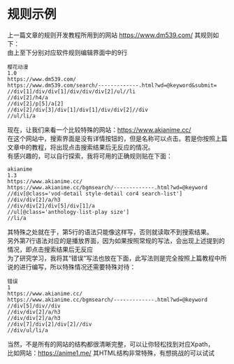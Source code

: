 # 规则示例

上一篇文章的规则开发教程所用到的网站 https://www.dm539.com/  其规则如下：  
由上至下分别对应软件规则编辑界面中的9行
```
樱花动漫
1.0
https://www.dm539.com/
https://www.dm539.com/search/-------------.html?wd=@keyword&submit=
//div[1]/div/div[1]/div/div/div[2]/ul//li
//div[2]/h4/a
//div[2]/p[5]/a[2]
//div[2]/div[3]/div[1]/div[1]/div/div[2]//div
//ul/li/a
```

现在，让我们来看一个比较特殊的网站：https://www.akianime.cc/    
在这个网站中，搜索界面是没有详情按钮的，但是名称可以点击。若是你按照上篇文章中的教程，将出现点击搜索结果后无反应的情况。  
有感兴趣的，可以自行探索，我将可用的正确规则贴在下面：
```
akianime
1.3
https://www.akianime.cc/
https://www.akianime.cc/bgmsearch/-------------.html?wd=@keyword
//div[@class='vod-detail style-detail cor4 search-list']
//div/div[2]/a/h3
//div/div[2]/div[5]/div[1]/a   
//ul[@class='anthology-list-play size']
//li/a
```

其特殊之处就在于，第5行的语法只能像这样写，否则就读取不到搜索结果。  
另外第7行语法对应的是播放界面，因为如果按照常规的写法，会出现上述提到的情况，即点击搜索结果后无反应  
为了研究学习，我将其“错误”写法也放在下面，此写法则是完全按照上篇教程中所说的进行编写，所以特殊情况还需要特殊对待：
```
错误
1
https://www.akianime.cc/
https://www.akianime.cc/bgmsearch/-------------.html?wd=@keyword
//div[5]/div//div
//div/div[2]/a/h3
//div/div[2]/a/h3
//div[7]/div[2]/div[2]//div
//div/ul/li/a
```

当然，不是所有的网站的结构都很清晰完整，可以让你轻松找到对应Xpath，  
比如网站：https://anime1.me/ 其HTML结构非常特殊，有想挑战的可以试试







